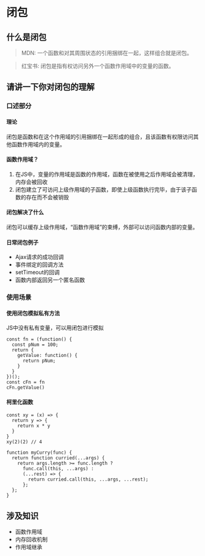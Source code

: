 # 闭包
## 什么是闭包
>MDN: 一个函数和对其周围状态的引用捆绑在一起，这样组合就是闭包。

>红宝书: 闭包是指有权访问另外一个函数作用域中的变量的函数。

## 请讲一下你对闭包的理解
### 口述部分
#### 理论
闭包是函数和在这个作用域的引用捆绑在一起形成的组合，且该函数有权限访问其他函数作用域内的变量。

#### 函数作用域？
1. 在JS中，变量的作用域是函数的作用域，函数在被使用之后作用域会被清理，内存会被回收
2. 闭包建立了可访问上级作用域的子函数，即使上级函数执行完毕，由于该子函数的存在而不会被销毁

#### 闭包解决了什么
闭包可以缓存上级作用域，“函数作用域”的束缚，外部可以访问函数内部的变量。

#### 日常闭包例子
- Ajax请求的成功回调
- 事件绑定的回调方法
- setTimeout的回调
- 函数内部返回另一个匿名函数

### 使用场景
#### 使用闭包模拟私有方法
JS中没有私有变量，可以用闭包进行模拟
```
const fn = (function() {
  const pNum = 100;
  return {
    getValue: function() {
      return pNum;
    }
  }
})();
const cFn = fn
cFn.getValue()
```
#### 柯里化函数
```
const xy = (x) => {
  return y => {
    return x * y
  }
}
xy(2)(2) // 4

function myCurry(func) {  
  return function curried(...args) {
    return args.length >= func.length ?
      func.call(this, ...args) :
      (...rest) => {
        return curried.call(this, ...args, ...rest);
      };
  };
}
```
## 涉及知识
- 函数作用域
- 内存回收机制
- 作用域继承
